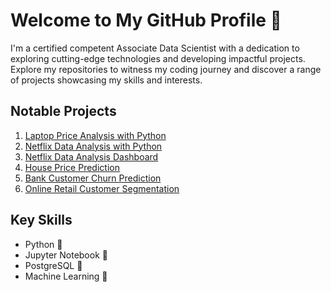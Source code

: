 # Welcome to My GitHub Profile 👋

I'm a certified competent Associate Data Scientist with a dedication to exploring cutting-edge technologies and developing impactful projects. Explore my repositories to witness my coding journey and discover a range of projects showcasing my skills and interests.

## Notable Projects

1. [Laptop Price Analysis with Python](https://github.com/nuraulaola/Laptop-Price-Analysis-with-Python.git)
2. [Netflix Data Analysis with Python](https://github.com/nuraulaola/Netflix-Data-Analysis-with-Python.git)
3. [Netflix Data Analysis Dashboard](https://lookerstudio.google.com/reporting/0ebefa39-3d10-4346-b8ac-a936a3b0a844?s=sPQhrYx7xGg)
4. [House Price Prediction](https://github.com/nuraulaola/House-Price-Prediction.git)
5. [Bank Customer Churn Prediction](https://github.com/nuraulaola/Bank-Customer-Churn-Prediction.git)
6. [Online Retail Customer Segmentation](https://github.com/nuraulaola/Online-Retail-Customer-Segmentation.git)

## Key Skills

- Python 🐍
- Jupyter Notebook 📓
- PostgreSQL 🐘
- Machine Learning 🤖
